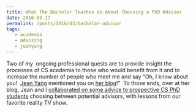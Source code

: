 ```yaml
---
title: What The Bachelor Teaches Us About Choosing a PhD Advisor
date: 2016-03-17
permalink: /posts/2016/03/bachelor-advisor
tags: 
   - academia
   - advising
   - jeanyang
---
```


Two of my  ongoing professional quests are to provide insight the processes of
CS academia to those who would benefit from it and to increase the number of
people who meet me and say "Oh, I know about you!  <a
href="http://www.cs.cmu.edu/~jyang2/">Jean Yang</a> mentioned you on <a
href="http://jxyzabc.blogspot.com/">her blog</a>!"  To those ends, over at her
blog, Jean and I <a
href="http://jxyzabc.blogspot.com/2016/03/what-bachelor-teaches-us-about-choosing.html">collaborated
on some advice to prospective CS PhD students</a> choosing between potential
advisors, with lessons from our favorite reality TV show.
